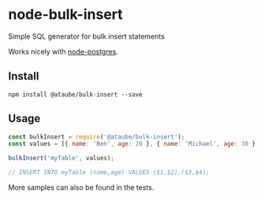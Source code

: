 # node-bulk-insert
Simple SQL generator for bulk insert statements

Works nicely with [node-postgres](https://github.com/brianc/node-postgres).

## Install
`npm install @ataube/bulk-insert --save`

## Usage
```javascript
const bulkInsert = require('@ataube/bulk-insert');
const values = [{ name: 'Ben', age: 20 }, { name: 'Michael', age: 30 }]];

bulkInsert('myTable', values);

// INSERT INTO myTable (name,age) VALUES ($1,$2),($3,$4);
```

More samples can also be found in the tests.